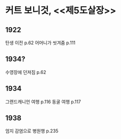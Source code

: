 # 커트 보니것, <<제5도살장>>

## 1922
탄생 이전 p.62
어머니가 씻겨줌 p.111
## 1934?
수영장에 던져짐 p.62
## 1934
그랜드캐니언 여행 p.116
동굴 여행 p.117
## 1938
엄지 감염으로 병원행 p.235

